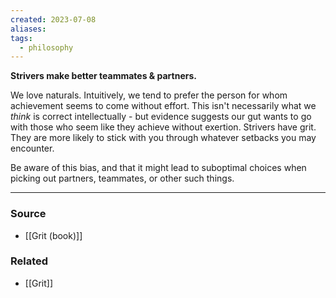 ```yaml
---
created: 2023-07-08
aliases: 
tags:
  - philosophy
---
```

**Strivers make better teammates & partners.**

We love naturals. Intuitively, we tend to prefer the person for whom achievement seems to come without effort. This isn't necessarily what we *think* is correct intellectually - but evidence suggests our gut wants to go with those who seem like they achieve without exertion. Strivers have grit. They are more likely to stick with you through whatever setbacks you may encounter. 

Be aware of this bias, and that it might lead to suboptimal choices when picking out partners, teammates, or other such things.

****
### Source
- [[Grit (book)]]

### Related
- [[Grit]]